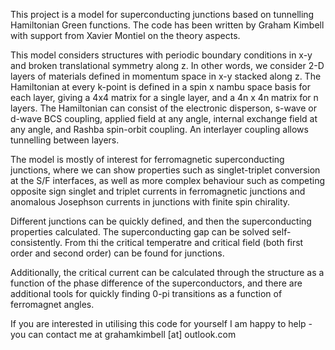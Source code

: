This project is a model for superconducting junctions based on tunnelling Hamiltonian Green functions.
The code has been written by Graham Kimbell with support from Xavier Montiel on the theory aspects.

This model considers structures with periodic boundary conditions in x-y and broken translational symmetry along z. In other words,
we consider 2-D layers of materials defined in momentum space in x-y stacked along z. The Hamiltonian at every k-point is defined in
a spin x nambu space basis for each layer, giving a 4x4 matrix for a single layer, and a 4n x 4n matrix for n layers. The Hamiltonian
can consist of the electronic disperson, s-wave or d-wave BCS coupling, applied field at any angle, internal exchange field at any 
angle, and Rashba spin-orbit coupling. An interlayer coupling allows tunnelling between layers.

The model is mostly of interest for ferromagnetic superconducting junctions, where we can show properties such as singlet-triplet 
conversion at the S/F interfaces, as well as more complex behaviour such as competing opposite sign singlet and triplet currents in 
ferromagnetic junctions and anomalous Josephson currents in junctions with finite spin chirality.

Different junctions can be quickly defined, and then the superconducting properties calculated. The superconducting gap can be solved
self-consistently. From thi the critical temperatre and critical field (both first order and second order) can be found for junctions.

Additionally, the critical current can be calculated through the structure as a function of the phase difference of the superconductors,
and there are additional tools for quickly finding 0-pi transitions as a function of ferromagnet angles.

If you are interested in utilising this code for yourself I am happy to help - you can contact me at grahamkimbell [at] outlook.com
